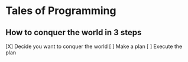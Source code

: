 # Tales of Programming
## How to conquer the world in 3 steps
[X] Decide you want to conquer the world
[ ] Make a plan
[ ] Execute the plan
